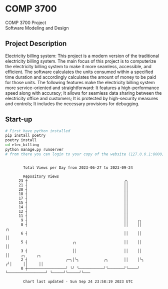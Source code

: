 # COMP 3700
COMP 3700 Project  
Software Modeling and Design
## Project Description
Electricity billing system: This project is a modern version of the traditional electricity billing system. The main focus of this project is to computerize the electricity billing system to make it more seamless, accessible, and efficient. The software calculates the units consumed within a specified time duration and accordingly calculates the amount of money to be paid for those units. The following features make the electricity billing system more service-oriented and straightforward: It features a high-performance speed along with accuracy; It allows for seamless data sharing between the electricity office and customers; It is protected by high-security measures and controls; It includes the necessary provisions for debugging.

## Start-up
```bash
# First have python installed
pip install poetry
poetry install
cd elec_billing
python manage.py runserver
# from there you can login to your copy of the website (127.0.0.1:8000), default creds are admin/admin
```

```

        Total Views per Day from 2023-06-27 to 2023-09-24

        Repository Views
      23 ┼                                           ╭╮
      21 ┤                                           ││
      20 ┤                                           ││
      18 ┤                                           ││
      17 ┤                                           ││
      15 ┤                                           ││
      14 ┤                                           ││
      12 ┤                                           ││
      11 ┤                                           ││
       9 ┤                                           ││    ╭╮
       8 ┤                                           ││    ││                   ╭╮
       6 ┤                                           ││    ││                   ││
       5 ┤                    ╭╮                     ││    ││                   ││
       3 ┤                    ││                     ││    ││                   ││     ╭╮     ╭╮
       2 ┤                 ╭─╮│╰╮           ╭╮       ││    │╰╮                 ╭╯│     ││     ││
       0 ┼─────────────────╯ ╰╯ ╰───────────╯╰───────╯╰────╯ ╰─────────────────╯ ╰─────╯╰─────╯╰───

        Chart last updated - Sun Sep 24 23:58:19 2023 UTC
        
```
